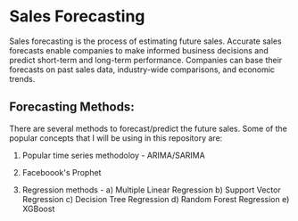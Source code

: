 # Sales Forecasting

Sales forecasting is the process of estimating future sales. Accurate sales forecasts enable companies to make informed business decisions and predict short-term and long-term performance. Companies can base their forecasts on past sales data, industry-wide comparisons, and economic trends.

## Forecasting Methods:

There are several methods to forecast/predict the future sales. Some of the popular concepts that I will be using in this repository are:

1. Popular time series methodoloy - ARIMA/SARIMA

2. Faceboook's Prophet

3. Regression methods -
   a) Multiple Linear Regression
   b) Support Vector Regression
   c) Decision Tree Regression
   d) Random Forest Regression
   e) XGBoost 

